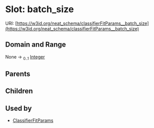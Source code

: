 
# Slot: batch_size




URI: [https://w3id.org/neat_schema/classifierFitParams__batch_size](https://w3id.org/neat_schema/classifierFitParams__batch_size)


## Domain and Range

None &#8594;  <sub>0..1</sub> [Integer](types/Integer.md)

## Parents


## Children


## Used by

 * [ClassifierFitParams](ClassifierFitParams.md)
